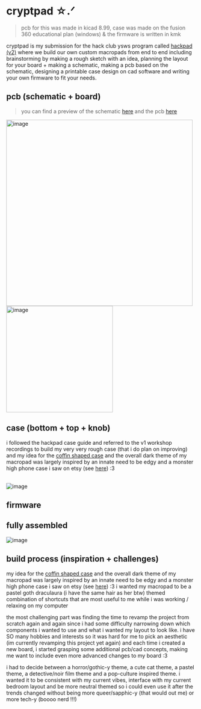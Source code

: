 # cryptpad ☆.ᐟ
> pcb for this was made in kicad 8.99, case was made on the fusion 360 educational plan (windows) & the firmware is written in kmk

cryptpad is my submission for the hack club ysws program called [hackpad (v2)](hackpad.hackclub.com) where we build our own custom macropads from end to end including brainstorming by making a rough sketch with an idea, planning the layout for your board + making a schematic, making a pcb based on the schematic, designing a printable case design on cad software and writing your own firmware to fit your needs.


## pcb (schematic + board)
<!-- **what i included:** xiao rp2040, 11 switches, rotary encoder, oled screen <br> -->
>you can find a preview of the schematic [here](renders/hackpad-schematic.png) and the pcb [here](renders/hackpad-pcb.png)

<!-- <img width="228" alt="image" src="https://github.com/user-attachments/assets/61160b7a-bcc0-4209-b475-48670ae8b06f" /> -->
<img width="495" alt="image" src="https://github.com/user-attachments/assets/4967301c-8624-430e-ade6-8aa2191354de" />
<img height="283" alt="image" src="https://github.com/user-attachments/assets/c4450e54-2e62-432e-b96e-34794b0f440d" />

<!-- <img width="500" alt="image" src="https://github.com/user-attachments/assets/996406ff-820e-44ee-bf5a-bdd9dcaf08a5" />
![image](https://github.com/user-attachments/assets/01b18c36-ba45-4ef2-9264-d93b0e797bcb)
![image](https://github.com/user-attachments/assets/757076c4-be4d-4d9f-b925-9199202da2e5)
![image](https://github.com/user-attachments/assets/1a796de8-ed10-4cf3-9406-c45a5e1a582c)
<img width="460" alt="image" src="https://github.com/user-attachments/assets/b5a21b20-b01c-47b9-9a14-543ea63f7429" /> -->




## case (bottom + top + knob)
i followed the hackpad case guide and referred to the v1 workshop recordings to build my very very rough case (that i do plan on improving) and my idea for the <ins>coffin shaped case</ins> and the overall dark theme of my macropad was largely inspired by an innate need to be edgy and a monster high phone case i saw on etsy (see [here](progress.md)) :3 
 <br><br>

![image](https://github.com/user-attachments/assets/ee38c26c-885c-4a0e-a007-0ec91dba20bc)
<!--
![image](https://github.com/user-attachments/assets/c1d251e6-053e-4106-b993-d55a7fb4f25b)

<img width="400" alt="image" src="https://github.com/user-attachments/assets/697f3218-a87f-4925-b515-5ec5f4075b79" />
<img width="400" alt="image" src="https://github.com/user-attachments/assets/b49ceea2-039d-4606-9115-db5ccde81f37" /> -->

<!-- <img width="400" alt="image" src="https://github.com/user-attachments/assets/f0ff252a-2fcb-4422-9775-8f8242f9ccad" />
<img width="400" alt="image" src="https://github.com/user-attachments/assets/8ffbe30c-ad99-468d-8f67-eb00976a5f20" /> -->
<!--
![image](https://github.com/user-attachments/assets/f0ff252a-2fcb-4422-9775-8f8242f9ccad)
![image](https://github.com/user-attachments/assets/8ffbe30c-ad99-468d-8f67-eb00976a5f20) -->

## firmware

## fully assembled
![image](https://github.com/user-attachments/assets/01b18c36-ba45-4ef2-9264-d93b0e797bcb)

## build process (inspiration + challenges)
my idea for the <ins>coffin shaped case</ins> and the overall dark theme of my macropad was largely inspired by an innate need to be edgy and a monster high phone case i saw on etsy (see [here](progress.md)) :3 i wanted my macropad to be a pastel goth draculaura (i have the same hair as her btw) themed combination of shortcuts that are most useful to me while i was working / relaxing on my computer

the most challenging part was finding the time to revamp the project from scratch again and again since i had some difficulty narrowing down which components i wanted to use and what i wanted my layout to look like. i have SO many hobbies and interests so it was hard for me to pick an aesthetic (im currently revamping this project yet again) and each time i created a new board, i started grasping some additional pcb/cad concepts, making me want to include even more advanced changes to my board :3 

i had to decide between a horror/gothic-y theme, a cute cat theme, a pastel theme, a detective/noir film theme and a pop-culture inspired theme. i wanted it to be consistent with my current vibes, interface with my current bedroom layout and be more neutral themed so i could even use it after the trends changed without being more queer/sapphic-y (that would out me) or more tech-y (boooo nerd !!!)













